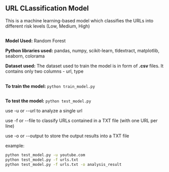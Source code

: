 ## URL CLassification Model
This is a machine learning-based model which classifies the URLs into different risk levels (Low, Medium, High)

 ## 
 **Model Used:** Random Forest

 **Python libraries used:** pandas, numpy, scikit-learn, tldextract, matplotlib, seaborn, colorama
  
 **Dataset used:** The dataset used to train the model is in form of **.csv** files. It contains only two columns - url, type

##
**To train the model:**  ``` python train_model.py ```

##
**To test the model:**  ```python test_model.py ```

use -u or --url to analyze a single url

use -f or --file to classify URLs contained in a TXT file (with one URL per line)

use -o or --output to store the output results into a TXT file

example:
``` bash
python test_model.py -u youtube.com
python test_model.py -f urls.txt
python test_model.py -f urls.txt -o analysis_result
```
